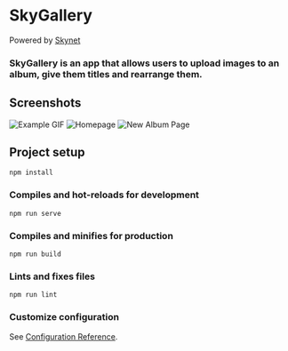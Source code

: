 # SkyGallery
Powered by [Skynet](https://siasky.net/)

### SkyGallery is an app that allows users to upload images to an album, give them titles and rearrange them.

## Screenshots

![Example GIF](https://cdn.skyportal.xyz/AAAQ6cGCpPL9YfSze2pw3phMZ4n6mcXVluKPIrDddhPBHQ)
![Homepage](https://cdn.skyportal.xyz/dAD_sdc4v1L0MW3FvPSkmZnVgyY-FgC5pkjgGsbFruO4ng)
![New Album Page](https://cdn.skyportal.xyz/fADx1p3Ar6eVfG-Rkjy-CmnL91qnKe1o5RWvYYkML3G8qw)

## Project setup
```
npm install
```

### Compiles and hot-reloads for development
```
npm run serve
```

### Compiles and minifies for production
```
npm run build
```

### Lints and fixes files
```
npm run lint
```

### Customize configuration
See [Configuration Reference](https://cli.vuejs.org/config/).
